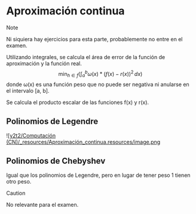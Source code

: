 

# Aproximación continua
> [!NOTE]
> Ni siquiera hay ejercicios para esta parte, probablemente no entre en el examen.

Utilizando integrales, se calcula el área de error de la función de aproximación y la función real.
$$\min_{h \in f}(\int_{a}^{b} \omega (x) * (f(x) - r(x)) ^2\, dx)$$donde ω(x) es una función peso que no puede ser negativa ni anularse en el intervalo [a, b].

Se calcula el producto escalar de las funciones f(x) y r(x).


## Polinomios de Legendre
![[y2t2/Computación (CN)/_resources/Aproximación_continua.resources/image.png](../../_resources/Aproximaci%C3%B3n_continua.resources/image.png)

## Polinomios de Chebyshev
Igual que los polinomios de Legendre, pero en lugar de tener peso 1 tienen otro peso.
> [!CAUTION]
> No relevante para el examen.
